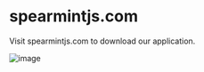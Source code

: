 # spearmintjs.com

Visit spearmintjs.com to download our application.

![image](https://github.com/nicolaspita/spearmintjs.com/blob/master/src/assets/images/demo.png)
